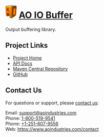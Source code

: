 # [<img src="ao-logo.png" alt="AO Logo" width="35" height="40">](https://www.aoindustries.com/) [AO IO Buffer](https://www.aoindustries.com/ao-io-buffer/)
Output buffering library.

## Project Links
* [Project Home](https://www.aoindustries.com/ao-io-buffer/)
* [API Docs](https://www.aoindustries.com/ao-io-buffer/apidocs/)
* [Maven Central Repository](http://search.maven.org/#search|gav|1|g:%22com.aoindustries%22%20AND%20a:%22ao-io-buffer%22)
* [GitHub](https://github.com/aoindustries/ao-io-buffer)

## Contact Us
For questions or support, please [contact us](https://www.aoindustries.com/contact):

Email: [support@aoindustries.com](mailto:support@aoindustries.com)  
Phone: [1-800-519-9541](tel:1-800-519-9541)  
Phone: [+1-251-607-9556](tel:+1-251-607-9556)  
Web: https://www.aoindustries.com/contact
